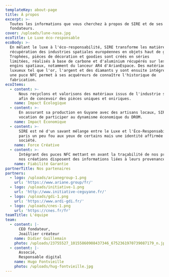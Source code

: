 ```yaml
---
templateKey: about-page
title: À propos
excerpt: >-
  Toutes les informations que vous cherchez à propos de SIRE et de ses
  fondateurs.
cover: /uploads/lune-nasa.jpg
ecoTitle: Le Luxe éco-responsable
ecoBody: >-
  En mêlant le luxe à l'éco-responsabilité, SIRE transforme les matières de
  récupération des industries spatiales européennes en objets haut de gamme.
  Trophées, pièces de décoration et goodies sont créés en séries
  limitées, réalisés à base de carbone et d'aluminium récupérés sur les
  engins spatiaux, notamment du lanceur AR4 d'ArianEspace. Des matériaux
  luxueux tel que l'or, l'argent et des diamants y sont ensuite intégrés et
  une puce NFC permet à ses acquéreurs de connaître l'historique de
  fabrication.
ecoItems:
  - content: >-
      Nous recyclons et valorisons des matériaux issus de l'industrie spatiale
      afin de concevoir des pièces uniques et oniriques.
    name: Impact Écologique
  - content: >-
      En assurant sa production en Guyane avec des artisans locaux, SIRE a pour
      vocation de participer au dynamisme économique du DROM.
    name: Impact Économique
  - content: >-
      SIRE est né d'un savant mélange entre le Luxe et l'Éco-Responsabilité. Un
      paris un peu fou aux yeux de certains mais une identité affirmée par la
      société.
    name: Force Créative
  - content: >-
      Intégrant des puces NFC mettant en avant la traçabilité de nos produits,
      nos créations disposent des informations liées à leurs provenances.
    name: Fiabilité Garantie
partnerTitle: Nos partenaires
partners:
  - logo: /uploads/arianegroup-1.png
    url: 'https://www.ariane.group/fr/'
  - logo: /uploads/initiative-1.png
    url: 'http://www.initiative-ceguyane.fr/'
  - logo: /uploads/gdi-1.png
    url: 'https://www.ardi-gdi.fr/'
  - logo: /uploads/cnes-1.png
    url: 'https://cnes.fr/fr'
teamTitle: L'équipe
team:
  - content: |-
      CEO fondateur,
      Joaillier créateur
    name: Didier Guillemain
    photo: /uploads/23755527_10155860908437346_6752361970739087179_n.jpg
  - content: |-
      Associé,
      Responsable digital
    name: Hugo Fontvieille
    photo: /uploads/hug-fontvieille.jpg
---
```


